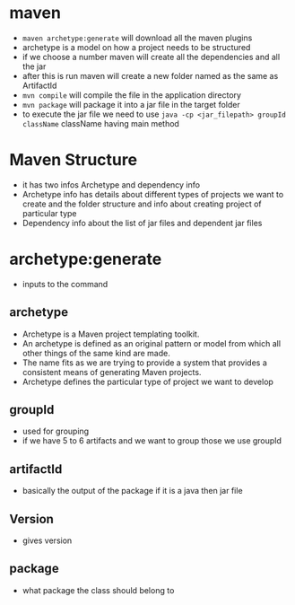 # maven

- `maven archetype:generate` will download all the maven plugins
- archetype is a model on how a project needs to be structured 
- if we choose a number maven will create all the dependencies and all the jar
- after this is run maven will create a new folder named as the same as ArtifactId
- `mvn compile` will compile the file in the application directory
- `mvn package` will package it into a jar file in the target folder
- to execute the jar file we need to use `java -cp <jar_filepath> groupId className` className having main method

# Maven Structure
- it has two infos Archetype and dependency info
- Archetype info has details about different types of projects we want to create and the folder structure and info about creating project of particular type
- Dependency info about the list of jar files and dependent jar files

# archetype:generate
- inputs to the command
## archetype
- Archetype is a Maven project templating toolkit. 
- An archetype is defined as an original pattern or model from which all other things of the same kind are made. 
- The name fits as we are trying to provide a system that provides a consistent means of generating Maven projects.
- Archetype defines the particular type of project we want to develop
## groupId
- used for grouping
- if we have 5 to 6 artifacts and we want to group those we use groupId
## artifactId
- basically the output of the package if it is a java then jar file
## Version
- gives version
## package
- what package the class should belong to